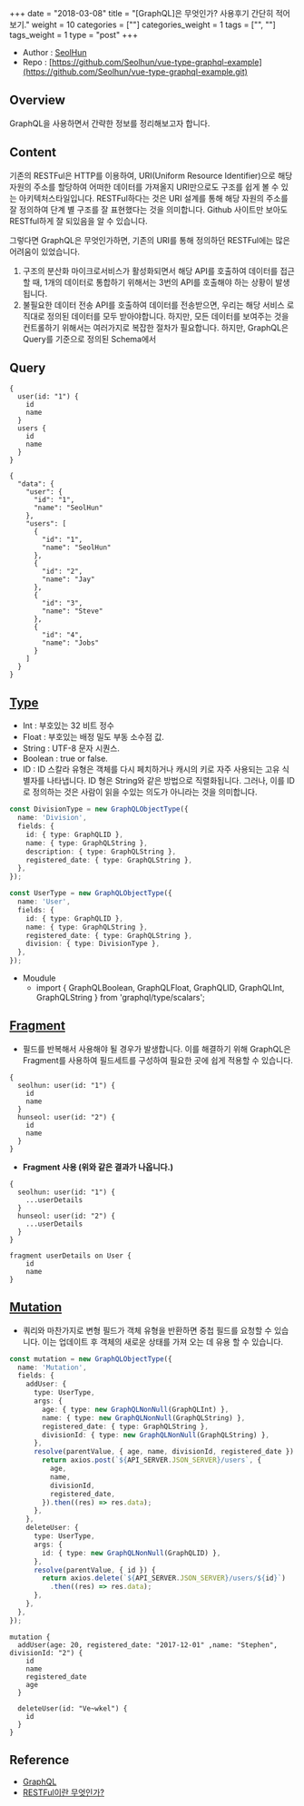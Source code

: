 +++
date = "2018-03-08"
title = "[GraphQL]은 무엇인가? 사용후기 간단히 적어보기."
weight = 10
categories = [""]
categories_weight = 1
tags = ["", ""]
tags_weight = 1
type = "post"
+++


<!--more-->
- Author : [SeolHun](https://github.com/Seolhun/)
- Repo : [https://github.com/Seolhun/vue-type-graphql-example](https://github.com/Seolhun/vue-type-graphql-example.git)

## Overview
GraphQL을 사용하면서 간략한 정보를 정리해보고자 합니다.

## Content
기존의 RESTFul은 HTTP를 이용하여, URI(Uniform Resource Identifier)으로 해당 자원의 주소를 할당하여 어떠한 데이터를 가져올지 URI만으로도 구조를 쉽게 볼 수 있는 아키텍처스타일입니다. RESTFul하다는 것은 URI 설계를 통해 해당 자원의 주소를 잘 정의하여 단계 별 구조를 잘 표현했다는 것을 의미합니다. Github 사이트만 보아도 RESTful하게 잘 되있음을 알 수 있습니다.

그렇다면 GraphQL은 무엇인가하면, 기존의 URI를 통해 정의하던 RESTFul에는 많은 어려움이 있었습니다. 
1. 구조의 분산화
마이크로서비스가 활성화되면서 해당 API를 호출하여 데이터를 접근할 때, 1개의 데이터로 통합하기 위해서는 3번의 API를 호출해야 하는 상황이 발생됩니다.
2. 불필요한 데이터 전송
API를 호출하여 데이터를 전송받으면, 우리는 해당 서비스 로직대로 정의된 데이터를 모두 받아야합니다. 하지만, 모든 데이터를 보여주는 것을 컨트롤하기 위해서는 여러가지로 복잡한 절차가 필요합니다. 하지만, GraphQL은 Query를 기준으로 정의된 Schema에서 

## Query
```gql
{
  user(id: "1") {
    id
    name
  }
  users {
    id
    name
  }
}

{
  "data": {
    "user": {
      "id": "1",
      "name": "SeolHun"
    },
    "users": [
      {
        "id": "1",
        "name": "SeolHun"
      },
      {
        "id": "2",
        "name": "Jay"
      },
      {
        "id": "3",
        "name": "Steve"
      },
      {
        "id": "4",
        "name": "Jobs"
      }
    ]
  }
}
```

## [Type](http://graphql.org/learn/schema/#type-system)
- Int : 부호있는 32 비트 정수
- Float : 부호있는 배정 밀도 부동 소수점 값.
- String : UTF-8 문자 시퀀스.
- Boolean : true or false.
- ID : ID 스칼라 유형은 객체를 다시 페치하거나 캐시의 키로 자주 사용되는 고유 식별자를 나타냅니다. ID 형은 String와 같은 방법으로 직렬화됩니다. 그러나, 이를 ID로 정의하는 것은 사람이 읽을 수있는 의도가 아니라는 것을 의미합니다.
```typescript
const DivisionType = new GraphQLObjectType({
  name: 'Division',
  fields: {
    id: { type: GraphQLID },
    name: { type: GraphQLString },
    description: { type: GraphQLString },
    registered_date: { type: GraphQLString },
  },
});

const UserType = new GraphQLObjectType({
  name: 'User',
  fields: {
    id: { type: GraphQLID },
    name: { type: GraphQLString },
    registered_date: { type: GraphQLString },
    division: { type: DivisionType },
  },
});
```

- Moudule
	- import { GraphQLBoolean, GraphQLFloat, GraphQLID, GraphQLInt, GraphQLString } from 'graphql/type/scalars';

## [Fragment](http://graphql.org/learn/queries/#fragments)
- 필드를 반복해서 사용해야 될 경우가 발생합니다. 이를 해결하기 위해 GraphQL은 Fragment를 사용하여 필드세트를 구성하여 필요한 곳에 쉽게 적용할 수 있습니다.
```gql
{
  seolhun: user(id: "1") {
    id
    name
  }
  hunseol: user(id: "2") {
    id
    name
  }
}
```

- **Fragment 사용 (위와 같은 결과가 나옵니다.)**
```gql
{
  seolhun: user(id: "1") {
	...userDetails
  }
  hunseol: user(id: "2") {
	...userDetails
  }
}

fragment userDetails on User {
	id
	name
}
```


## [Mutation](http://graphql.org/learn/queries/#mutations)
- 쿼리와 마찬가지로 변형 필드가 객체 유형을 반환하면 중첩 필드를 요청할 수 있습니다. 이는 업데이트 후 객체의 새로운 상태를 가져 오는 데 유용 할 수 있습니다.

```typescript
const mutation = new GraphQLObjectType({
  name: 'Mutation',
  fields: {
    addUser: {
      type: UserType,
      args: {
        age: { type: new GraphQLNonNull(GraphQLInt) },
        name: { type: new GraphQLNonNull(GraphQLString) },
        registered_date: { type: GraphQLString },
        divisionId: { type: new GraphQLNonNull(GraphQLString) },
      },
      resolve(parentValue, { age, name, divisionId, registered_date }) {
        return axios.post(`${API_SERVER.JSON_SERVER}/users`, {
          age,
          name,
          divisionId,
          registered_date,
        }).then((res) => res.data);
      },
    },
    deleteUser: {
      type: UserType,
      args: {
        id: { type: new GraphQLNonNull(GraphQLID) },
      },
      resolve(parentValue, { id }) {
        return axios.delete(`${API_SERVER.JSON_SERVER}/users/${id}`)
          .then((res) => res.data);
      },
    },
  },
});
```
```gql
mutation {
  addUser(age: 20, registered_date: "2017-12-01" ,name: "Stephen", divisionId: "2") {
    id
    name
    registered_date
    age
  }
  
  deleteUser(id: "Ve~wkel") {
    id
  }
}

```

## Reference
- [GraphQL](http://graphql.org/learn/)
- [RESTFul이란 무엇인가?](http://blog.remotty.com/blog/2014/01/28/lets-study-rest/)

